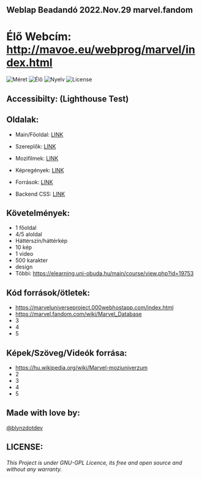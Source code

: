 ## Weblap Beadandó 2022.Nov.29 marvel.fandom
# Élő Webcím: http://mavoe.eu/webprog/marvel/index.html
![Méret](https://img.shields.io/github/repo-size/blynzdotdev/weblap-beadando-2)
![Élő](https://img.shields.io/website?url=https%3A%2F%2Fmavoe.eu%2Fwebprog%2Fmarvel%2Findex.html)
![Nyelv](https://img.shields.io/badge/Language-HTML%20%26%20CSS-brightgreen)
![License](https://img.shields.io/github/license/blynzdotdev/weblap-beadando-2?color=brightgreen)

## Accessibilty: (Lighthouse Test)

## Oldalak:
- Main/Főoldal: [LINK](http://mavoe.eu/webprog/marvel/index.html)
- Szereplők: [LINK](http://mavoe.eu/webprog/marvel/Aloldalak/szereplok.html)
- Mozifilmek: [LINK](http://mavoe.eu/webprog/marvel/Aloldalak/mozifilmek.html)
- Képregények: [LINK](http://mavoe.eu/webprog/marvel/Aloldalak/kepregenyek.html)
- Források: [LINK](http://mavoe.eu/webprog/marvel/Aloldalak/forrasok.html)

- Backend CSS: [LINK](http://mavoe.eu/webprog/marvel/index1.css)

## Követelmények:
- 1 főoldal
- 4/5 aloldal
- Háttérszín/háttérkép
- 10 kép
- 1 video
- 500 karakter
- design
- Többi: https://elearning.uni-obuda.hu/main/course/view.php?id=19753

## Kód források/ötletek:
- https://marveluniverseproject.000webhostapp.com/index.html
- https://marvel.fandom.com/wiki/Marvel_Database
- 3
- 4
- 5

## Képek/Szöveg/Videók forrása:
- https://hu.wikipedia.org/wiki/Marvel-moziuniverzum
- 2
- 3
- 4
- 5

## Made with love by:
[@blynzdotdev](https://github.com/blynzdotdev)

## LICENSE:
###### This Project is under GNU-GPL Licence, its free and open source and without any warranty. 

